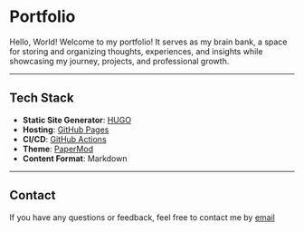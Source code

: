 # Portfolio

Hello, World! Welcome to my portfolio! It serves as my brain bank, a space for storing and organizing thoughts, experiences, and insights while showcasing my journey, projects, and professional growth.

---

## Tech Stack

- **Static Site Generator**: [HUGO](https://gohugo.io/)
- **Hosting**: [GitHub Pages](https://pages.github.com/)
- **CI/CD**: [GitHub Actions](https://github.com/features/actions)
- **Theme**: [PaperMod](https://github.com/adityatelange/hugo-PaperMod)
- **Content Format**: Markdown

---

## Contact

If you have any questions or feedback, feel free to contact me by [email](mailto:chengyuz0921@gmail.com)


